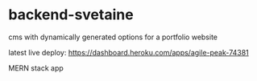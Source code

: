 # backend-svetaine
cms with dynamically generated options for a portfolio website

latest live deploy: https://dashboard.heroku.com/apps/agile-peak-74381

MERN stack app
